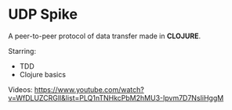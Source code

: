 # UDP Spike

A peer-to-peer protocol of data transfer made in **CLOJURE**.

Starring:

- TDD
- Clojure basics

Videos: https://www.youtube.com/watch?v=WfDLUZCRGlI&list=PLQ1nTNHkcPbM2hMU3-Ipvm7D7NsIiHggM
